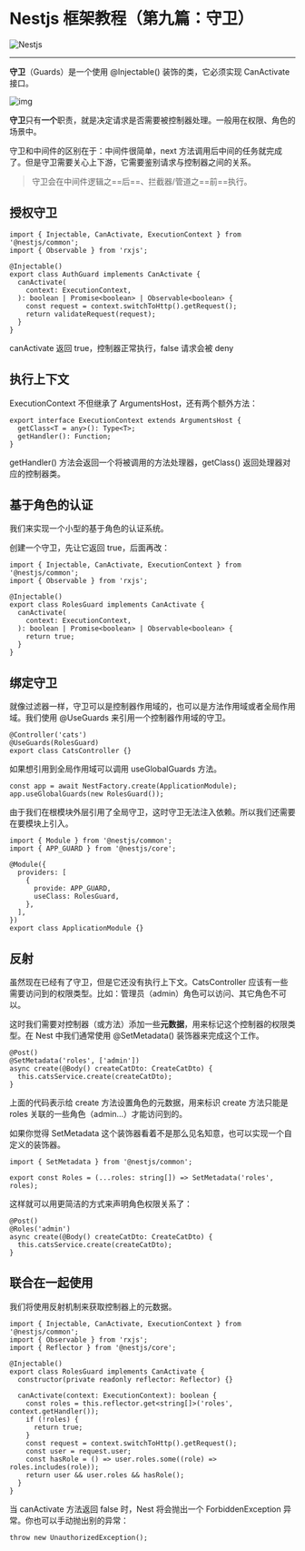 # Nestjs 框架教程（第九篇：守卫）

![Nestjs](https://static.yoouu.cn/imgs/doc/back-end/nestjs/nestjs-logo.png)

---

**守卫**（Guards）是一个使用 @Injectable() 装饰的类，它必须实现 CanActivate 接口。

![img](https://static.yoouu.cn/imgs/doc/back-end/nestjs/5d1ec2a0e2ae056395.png)

**守卫**只有**一个**职责，就是决定请求是否需要被控制器处理。一般用在权限、角色的场景中。

守卫和中间件的区别在于：中间件很简单，next 方法调用后中间的任务就完成了。但是守卫需要关心上下游，它需要鉴别请求与控制器之间的关系。

> 守卫会在中间件逻辑之==后==、拦截器/管道之==前==执行。

## 授权守卫

```
import { Injectable, CanActivate, ExecutionContext } from '@nestjs/common';
import { Observable } from 'rxjs';

@Injectable()
export class AuthGuard implements CanActivate {
  canActivate(
    context: ExecutionContext,
  ): boolean | Promise<boolean> | Observable<boolean> {
    const request = context.switchToHttp().getRequest();
    return validateRequest(request);
  }
}
```

canActivate 返回 true，控制器正常执行，false 请求会被 deny

## 执行上下文

ExecutionContext 不但继承了 ArgumentsHost，还有两个额外方法：

```
export interface ExecutionContext extends ArgumentsHost {
  getClass<T = any>(): Type<T>;
  getHandler(): Function;
}
```

getHandler() 方法会返回一个将被调用的方法处理器，getClass() 返回处理器对应的控制器类。

## 基于角色的认证

我们来实现一个小型的基于角色的认证系统。

创建一个守卫，先让它返回 true，后面再改：

```
import { Injectable, CanActivate, ExecutionContext } from '@nestjs/common';
import { Observable } from 'rxjs';

@Injectable()
export class RolesGuard implements CanActivate {
  canActivate(
    context: ExecutionContext,
  ): boolean | Promise<boolean> | Observable<boolean> {
    return true;
  }
}
```

## 绑定守卫

就像过滤器一样，守卫可以是控制器作用域的，也可以是方法作用域或者全局作用域。我们使用 @UseGuards 来引用一个控制器作用域的守卫。

```
@Controller('cats')
@UseGuards(RolesGuard)
export class CatsController {}
```

如果想引用到全局作用域可以调用 useGlobalGuards 方法。

```
const app = await NestFactory.create(ApplicationModule);
app.useGlobalGuards(new RolesGuard());
```

由于我们在根模块外层引用了全局守卫，这时守卫无法注入依赖。所以我们还需要在要模块上引入。

```
import { Module } from '@nestjs/common';
import { APP_GUARD } from '@nestjs/core';

@Module({
  providers: [
    {
      provide: APP_GUARD,
      useClass: RolesGuard,
    },
  ],
})
export class ApplicationModule {}
```

## 反射

虽然现在已经有了守卫，但是它还没有执行上下文。CatsController 应该有一些需要访问到的权限类型。比如：管理员（admin）角色可以访问、其它角色不可以。

这时我们需要对控制器（或方法）添加一些**元数据**，用来标记这个控制器的权限类型。在 Nest 中我们通常使用 @SetMetadata() 装饰器来完成这个工作。

```
@Post()
@SetMetadata('roles', ['admin'])
async create(@Body() createCatDto: CreateCatDto) {
  this.catsService.create(createCatDto);
}
```

上面的代码表示给 create 方法设置角色的元数据，用来标识 create 方法只能是 roles 关联的一些角色（admin…）才能访问到的。

如果你觉得 SetMetadata 这个装饰器看着不是那么见名知意，也可以实现一个自定义的装饰器。

```
import { SetMetadata } from '@nestjs/common';

export const Roles = (...roles: string[]) => SetMetadata('roles', roles);
```

这样就可以用更简洁的方式来声明角色权限关系了：

```
@Post()
@Roles('admin')
async create(@Body() createCatDto: CreateCatDto) {
  this.catsService.create(createCatDto);
}
```

## 联合在一起使用

我们将使用反射机制来获取控制器上的元数据。

```
import { Injectable, CanActivate, ExecutionContext } from '@nestjs/common';
import { Observable } from 'rxjs';
import { Reflector } from '@nestjs/core';

@Injectable()
export class RolesGuard implements CanActivate {
  constructor(private readonly reflector: Reflector) {}

  canActivate(context: ExecutionContext): boolean {
    const roles = this.reflector.get<string[]>('roles', context.getHandler());
    if (!roles) {
      return true;
    }
    const request = context.switchToHttp().getRequest();
    const user = request.user;
    const hasRole = () => user.roles.some((role) => roles.includes(role));
    return user && user.roles && hasRole();
  }
}
```

当 canActivate 方法返回 false 时，Nest 将会抛出一个 ForbiddenException 异常。你也可以手动抛出别的异常：

```
throw new UnauthorizedException();
```
